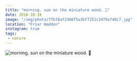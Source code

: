 ```yaml
---
title: "morning. sun on the miniature wood. 🌿"
date: 2016-10-18
image: "/img/photo/7fb78af2366f5a3bf7251c3479a740c7.jpg"
location: "Friar Waddon"
instagram: true
tags:
 - nature
---
```


![morning. sun on the miniature wood. 🌿](/img/photo/7fb78af2366f5a3bf7251c3479a740c7.jpg)
